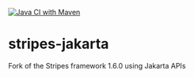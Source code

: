[![Java CI with Maven](https://github.com/micopiira/stripes-jakarta/actions/workflows/maven.yml/badge.svg?branch=1.6.0)](https://github.com/micopiira/stripes-jakarta/actions/workflows/maven.yml)
# stripes-jakarta

Fork of the Stripes framework 1.6.0 using Jakarta APIs
